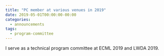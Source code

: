 ```yaml
---
title: "PC member at various venues in 2019"
date: 2019-05-01T00:00:00-00:00
categories:
  - announcements
tags:
  - program-committee
---
```


I serve as a technical program committee at ECML 2019 and LWDA 2019.